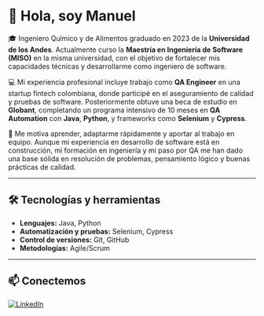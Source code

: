 # 👋 Hola, soy Manuel

🎓 Ingeniero Químico y de Alimentos graduado en 2023 de la **Universidad de los Andes**. Actualmente curso la **Maestría en Ingeniería de Software (MISO)** en la misma universidad, con el objetivo de fortalecer mis capacidades técnicas y desarrollarme como ingeniero de software.

💻 Mi experiencia profesional incluye trabajo como **QA Engineer** en una startup fintech colombiana, donde participé en el aseguramiento de calidad y pruebas de software. Posteriormente obtuve una beca de estudio en **Globant**, completando un programa intensivo de 10 meses en **QA Automation** con **Java**, **Python**, y frameworks como **Selenium** y **Cypress**.

🚀 Me motiva aprender, adaptarme rápidamente y aportar al trabajo en equipo. Aunque mi experiencia en desarrollo de software está en construcción, mi formación en ingeniería y mi paso por QA me han dado una base sólida en resolución de problemas, pensamiento lógico y buenas prácticas de calidad.

---

## 🛠️ Tecnologías y herramientas
- **Lenguajes:** Java, Python
- **Automatización y pruebas:** Selenium, Cypress
- **Control de versiones:** Git, GitHub
- **Metodologías:** Agile/Scrum

---

## 📫 Conectemos
[![LinkedIn](https://img.shields.io/badge/LinkedIn-Manuel%20Marin-blue?style=for-the-badge&logo=linkedin)](https://www.linkedin.com/in/manuel-josé-marin-arévalo-695407271/)


